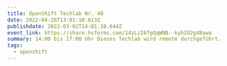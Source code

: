 ```yaml
---
title: OpenShift Techlab Nr. 49
date: 2022-04-26T13:01:10.613Z
publishdate: 2022-03-02T14:01:10.644Z
event_link: https://share.hsforms.com/14zLzI6TgQqWNB--kyhIO2g48awa
summary: 14:00 bis 17:00 Uhr Dieses Techlab wird remote durchgeführt.
tags:
  - openshift
---
```

